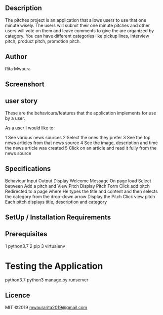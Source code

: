 ## Description
The pitches project is an application that allows users to use that one minute wisely. The users will submit their one minute pitches and other users will vote on them and leave comments to give the are organized by category. You can have different categories like pickup lines, interview pitch, product pitch, promotion pitch.
## Author
Rita Mwaura
## Screenshort

## user story
These are the behaviours/features that the application implements for use by a user.

As a user I would like to:

1 See various news sources
2 Select the ones they prefer
3 See the top news articles from that news source
4 See the image, description and time the news article was created
5 Click on an article and read it fully from the news source

## Specifications
Behaviour	Input	Output
Display Welcome Message	On page load	Select between Add a pitch and View Pitch
Display Pitch Form	Click add pitch	Redirected to a page where He types the title and content and then selects the category from the drop-down arrow
Display the Pitch	Click view pitch	Each pitch displays title, description and category
## SetUp / Installation Requirements

## Prerequisites
1 python3.7
2 pip
3 virtualenv
# Testing the Application
python3.7
python3 manage.py runserver
## Licence
MIT ©2019  mwaurarita2019@gmail.com
